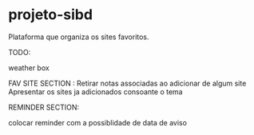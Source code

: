 # projeto-sibd

  Plataforma que organiza os sites favoritos.


TODO:

  weather box 

  FAV SITE SECTION :
    Retirar notas associadas ao adicionar de algum site
    Apresentar os sites ja adicionados consoante o tema 

  REMINDER SECTION:
  
  colocar reminder com a possiblidade de data de aviso
